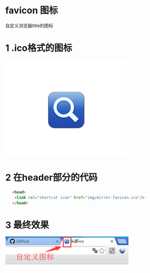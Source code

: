 # favicon 图标
自定义浏览器title的图标

# 1 .ico格式的图标
![image](https://github.com/xiaojiandong/favicon/blob/master/img/mirror.png)

# 2 在header部分的代码
```html
   <head>
    <link rel="shortcut icon" href="img/mirror-favicon.ico"/>
   </head>
```

# 3 最终效果
![image](https://github.com/xiaojiandong/favicon/blob/master/img/view-icon.png)


